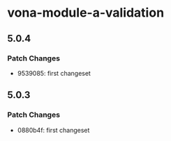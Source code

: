 # vona-module-a-validation

## 5.0.4

### Patch Changes

- 9539085: first changeset

## 5.0.3

### Patch Changes

- 0880b4f: first changeset
